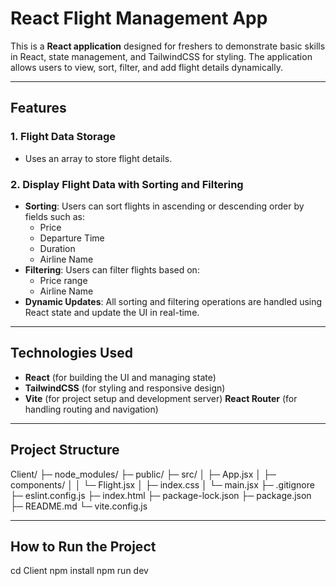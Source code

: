 # React Flight Management App

This is a **React application** designed for freshers to demonstrate basic skills in React, state management, and TailwindCSS for styling. The application allows users to view, sort, filter, and add flight details dynamically.

---

## Features

### 1. Flight Data Storage
- Uses an array to store flight details.

### 2. Display Flight Data with Sorting and Filtering
- **Sorting**: Users can sort flights in ascending or descending order by fields such as:
  - Price
  - Departure Time
  - Duration
  - Airline Name
- **Filtering**: Users can filter flights based on:
  - Price range
  - Airline Name
- **Dynamic Updates**: All sorting and filtering operations are handled using React state and update the UI in real-time.

---

## Technologies Used
- **React** (for building the UI and managing state)
- **TailwindCSS** (for styling and responsive design)
- **Vite** (for project setup and development server)
**React Router** (for handling routing and navigation)
---

## Project Structure

Client/
├─ node_modules/
├─ public/
├─ src/
│ ├─ App.jsx
│ ├─ components/
│ │ └─ Flight.jsx
│ ├─ index.css
│ └─ main.jsx
├─ .gitignore
├─ eslint.config.js
├─ index.html
├─ package-lock.json
├─ package.json
├─ README.md
└─ vite.config.js

---

## How to Run the Project

cd Client
npm install
npm run dev
